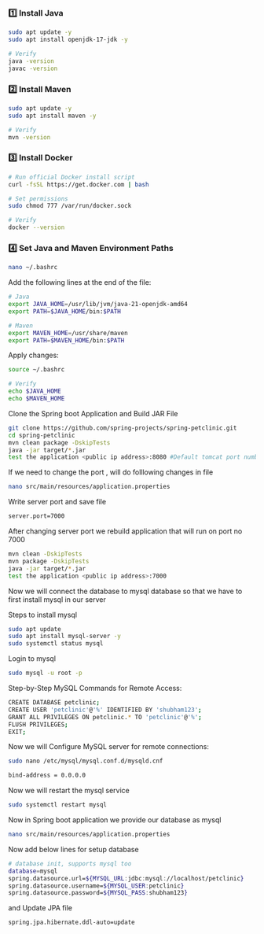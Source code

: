 ### 1️⃣ Install Java

```bash
sudo apt update -y
sudo apt install openjdk-17-jdk -y

# Verify
java -version
javac -version
```

### 2️⃣ Install Maven

```bash
sudo apt update -y
sudo apt install maven -y

# Verify
mvn -version
```

### 3️⃣ Install Docker

```bash
# Run official Docker install script
curl -fsSL https://get.docker.com | bash

# Set permissions
sudo chmod 777 /var/run/docker.sock

# Verify
docker --version
```

### 4️⃣ Set Java and Maven Environment Paths

```bash
nano ~/.bashrc
```

Add the following lines at the end of the file:

```bash
# Java
export JAVA_HOME=/usr/lib/jvm/java-21-openjdk-amd64
export PATH=$JAVA_HOME/bin:$PATH

# Maven
export MAVEN_HOME=/usr/share/maven
export PATH=$MAVEN_HOME/bin:$PATH
```

Apply changes:

```bash
source ~/.bashrc

# Verify
echo $JAVA_HOME
echo $MAVEN_HOME
```

Clone the Spring boot Application and Build JAR File

```bash
git clone https://github.com/spring-projects/spring-petclinic.git
cd spring-petclinic
mvn clean package -DskipTests
java -jar target/*.jar
test the application <public ip address>:8080 #Default tomcat port number

```
If we need to change the port , will do folllowing changes in file

```bash
nano src/main/resources/application.properties
```
Write server port and save file

```bash
server.port=7000 
```
After changing server port we rebuild application that will run on port no 7000

```bash
mvn clean -DskipTests
mvn package -DskipTests
java -jar target/*.jar
test the application <public ip address>:7000
```

Now we will connect the database to mysql database so that we have to first install mysql in our server

Steps to install mysql

```bash
sudo apt update
sudo apt install mysql-server -y
sudo systemctl status mysql
```
Login to mysql
```bash
sudo mysql -u root -p
```

Step-by-Step MySQL Commands for Remote Access:
```bash
CREATE DATABASE petclinic;
CREATE USER 'petclinic'@'%' IDENTIFIED BY 'shubham123';
GRANT ALL PRIVILEGES ON petclinic.* TO 'petclinic'@'%';
FLUSH PRIVILEGES;
EXIT;
```
Now we will Configure MySQL server for remote connections:

```bash
sudo nano /etc/mysql/mysql.conf.d/mysqld.cnf
```
```bash
bind-address = 0.0.0.0
```
Now we will restart the mysql service
```bash
sudo systemctl restart mysql
```

Now in Spring boot application we provide our database as mysql 
```bash
nano src/main/resources/application.properties
```
Now add below lines for setup database

```bash
# database init, supports mysql too
database=mysql
spring.datasource.url=${MYSQL_URL:jdbc:mysql://localhost/petclinic}
spring.datasource.username=${MYSQL_USER:petclinic}
spring.datasource.password=${MYSQL_PASS:shubham123}
```
and Update JPA file
```bash 
spring.jpa.hibernate.ddl-auto=update
```

